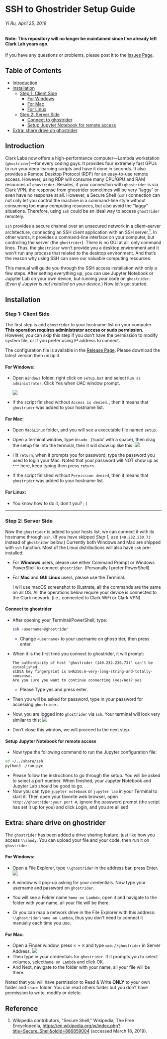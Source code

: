 # SSH to Ghostrider Setup Guide
###### Yi Ru, April 25, 2019

#### Note: This repository will no longer be maintained since I've already left Clark Lab years ago. 

If you have any questions or problems, please post it to the [Issues Page](https://github.com/Lewesyru/ssh-to-ghostrider/issues).

## Table of Contents
* [Introduction](#introduction)
* [Installation](#installation)
	* [Step 1: Client Side](#step-1-client-side)
		* [For Windows](#for-windows)
		* [For Mac](#for-mac)
		* [For Linux](#for-linux)
	* [Step 2: Server Side](#step-2-server-side)
		* [Connect to ghostrider](#connect-to-ghostrider)
		* [Setup Jupyter Notebook for remote access](#setup-jupyter-notebook-for-remote-access)
* [Extra: share drive on ghostrider](#extra-share-drive-on-ghostrider)

## Introduction
Clark Labs now offers a high-performance computer—Lambda workstation (`ghostrider`)—for every coding guys. It provides four extremely fast GPUs to run your deep learning scripts and have it done in seconds. It also provides a Remote Desktop Protocol (RDP) for an easy-to-use remote access. However, using RDP will consume many CPU/GPU and RAM resources of `ghostrider`. Besides, if your connection with `ghostrider` is via Clark VPN, the response from ghostrider sometimes will be very “laggy” or even have no response at all. However, a Secure Shell (`ssh`) connection can not only let you control the machine in a command-line style without consuming too many computing resources, but also avoid the “laggy” situations. Therefore, using `ssh` could be an ideal way to access `ghostrider` remotely. 

`ssh` provides a secure channel over an unsecured network in a client–server architecture, connecting an SSH client application with an SSH server[<sup> 1</sup>](#reference). In other words, it provides a command-line interface on your computer, but controlling the server (the `ghostrider`). There is no GUI at all, only command lines. Thus, the `ghostrider` won't provide you a desktop environment and it won't run any process that related to the desktop environment. And that’s the reason why using SSH can save our valuable computing resources. 

This manual will guide you through the SSH access installation with only a few steps. After setting everything up, you can use Jupyter Notebook or Jupyter Lab on your own device, but running your code on `ghostrider`. (*Even if Jupyter is not installed on your device.*)
Now let’s get started.

## Installation
### Step 1: Client Side
The first step is add `ghostrider` to your hostname list on your computer. **This operation requires administrator access or sudo permission**. However, you can skip this step if you don’t have the permission to modify system file, or if you prefer using IP address to connect. 

The configuration file is available in the [Release Page](https://github.com/Lewesyru/ssh-to-ghostrider/releases). Please download the latest version then unzip it.

#### For Windows:
* Open `Windows` folder, right click on `setup.bat` and select `Run as administrator`. Click Yes when UAC window prompt.

	![](pic/2.png)
* If the script finished without `Access is denied.`, then it means that `ghostrider` was added to your hostname list.   	  

#### For Mac:
* Open `Mac&Linux` folder, and you will see a executable file named `setup`.
* Open a terminal window, type in`sudo ` (’sudo’ with a space), then drag the setup file into the terminal, then it will show up like this:
	![](pic/mac2.png)

* Hit `return`, when it prompts you for password, type the password you used to login your Mac. Noted that your password will NOT show up as `***` here, keep typing then press `return`.
* If the script finished without `Permission denied`, then it means that `ghostrider` was added to your hostname list. 
	
#### For Linux:
* You know how to do it, don't you? ; )

---- 

### Step 2: Server Side
Now the `ghostrider` is added to your hosts list, we can connect it with its hostname through `ssh`. (If you have skipped *Step 1*, use `140.232.230.73` instead of `ghostrider` below.) Currently both Windows and Mac are shipped with `ssh` function. Most of the Linux distributions will also have `ssh` pre-installed. 
* For **Windows** users, please use either Command Prompt or Windows PowerShell to connect `ghostrider`. (Personally I prefer PowerShell)
* For **Mac** and **GUI Linux** users, please use the Terminal. 

	I will use macOS screenshot to illustrate, all the commands are the same on all OS. All the operations below require your device is connected to the Clark network. (i.e., connected to Clark WiFi or Clark VPN)

#### Connect to ghostrider
* After opening your Terminal/PowerShell, type:
	```bash
	ssh <username>@ghostrider
	```
	* Change `<username>` to your username on ghostrider, then press enter.

* When it is the first time you connect to ghostrider, it will prompt:
	```
	The authenticity of host 'ghostrider (140.232.230.73)' can't be established. 
	ECDSA key fingerprint is SHA256:A-very-long-string-and-totally-nonsense.
	Are you sure you want to continue connecting (yes/no)? yes
	```
	* Please Type yes and press enter.
* Then you will be asked for password, type in your password for accessing `ghostrider`. 
* Now, you are logged into `ghostrider` via `ssh`. Your terminal will look very similar to this:
	![](pic/mac3.png)
*  Don’t close this window, we will proceed to the next step.   
		  

#### Setup Jupyter Notebook for remote access
* Now type the following command to run the Jupyter configuration file:
```bash
cd ~/../share/ssh
python3 ./run.pyc
```
* Please follow the instructions to go through the setup. You will be asked to select a port number. When finished, your Jupyter Notebook and Jupyter Lab should be good to go.
* Now you can type `jupyter notebook` or `jupyter lab` in your Terminal to start it. Then open your favorite web browser, open `http://ghostrider:your port #`, ignore the password prompt (the script has set it up for you) and click Login, and you are all set!


## Extra: share drive on ghostrider
The `ghostrider` has been added a drive sharing feature, just like how you access `\\sandy`. You can upload your file and your code, then run it on `ghostrider`. 

#### For Windows:
* Open a File Explorer, type `\\ghostrider` in the address bar, press Enter.
	![](pic/1.png)

* A window will pop-up asking for your credentials. Now type your username and password on `ghostrider`. 
* You will see a Folder name `home on Lambda`, open it and navigate to the folder with your name, all your file will be there.	  
* Or you can map a network drive in the File Explorer with this address: `\\ghostrider\home on Lambda`, thus you don't need to connect it manually each time you use.

#### For Mac:
* Open a Finder window, press `⌘ + K` and type `smb://ghostrider` in Server Address. 
	![](pic/mac1.png)
* Then type in your credentials for `ghostrider`. If it prompts you to select volumes, select`home on Lambda` and click OK.
* And Next, navigate to the folder with your name, all your file will be there.

Noted that you will have permission to Read & Write **ONLY** to your own folder and `share` folder. You can read others folder but you don’t have permission to write, modify or delete.

## Reference
1. Wikipedia contributors, "Secure Shell," Wikipedia, The Free Encyclopedia, https://en.wikipedia.org/w/index.php?title=Secure_Shell&oldid=886859004 (accessed March 18, 2019). 

